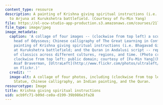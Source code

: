 ```yaml
---
content_type: resource
description: A painting of Krishna giving spiritual instructions (i.e. Bhagavad Gita)
  to Arjuna at Kurukshetra battlefield. (Courtesy of Fu-Min Yang)
file: https://ol-ocw-studio-app-production.s3.amazonaws.com/courses/21l-001x-foundations-of-world-culture-i-world-civilizations-and-texts-fall-2011/acb9fc71b09dce0ad19939b986e3fa28_21L-001xf11-th.jpg
file_type: image/jpeg
image_metadata:
  caption: 'A collage of four images -- (clockwise from top left) a sculpture of the
    head of Odysseus; Chinese calligraphy of The Great Learning in Confucianism; a
    painting of Krishna giving spiritual instructions (i.e. Bhagavad Gita) to Arjuna
    at Kurukshetra battlefield; and the Quran in Andalusi script -- representing selections
    of classics across different cultures, regions, and time. (Photo credits, also
    clockwise from top left: public domain; courtesy of [Fu-Min Yang](https://www.flickr.com/photos/eugene_yang),
    Asaf Braverman, [UltraLeft](http://www.flickr.com/photos/ultraleft/3644009719/)
    on Flickr.)'
  credit: ''
  image-alt: A collage of four photos, including (clockwise from top left) a Greek
    Statue, Chinese calligraphy, an Indian painting, and the Quran.
resourcetype: Image
title: Krishna giving spiritual instructions
uid: acb9fc71-b09d-ce0a-d199-39b986e3fa28
---
```


